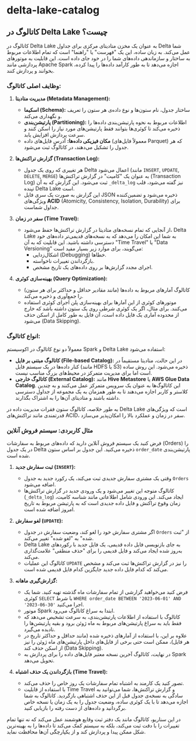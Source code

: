 # delta-lake-catalog

## کاتالوگ در Delta Lake چیست؟

کاتالوگ در Delta Lake به عنوان یک مخزن متادیتای مرکزی برای جداول Delta شما عمل می‌کند. به زبان ساده، این یک "فهرست" یا "راهنما" است که تمام اطلاعات مربوط به ساختار و سازماندهی داده‌های شما را در خود جای داده است. این قابلیت به موتورهای پردازشی مانند Apache Spark اجازه می‌دهد تا به طور کارآمد داده‌ها را پیدا کرده، بخوانند و پردازش کنند.

### وظایف اصلی کاتالوگ:

1.  **مدیریت متادیتا (Metadata Management):**
    *   **اسکیما (Schema):** ساختار جدول، نام ستون‌ها و نوع داده‌ی هر ستون را تعریف و نگهداری می‌کند.
    *   **پارتیشن‌بندی (Partitioning):** اطلاعات مربوط به نحوه پارتیشن‌بندی داده‌ها را ذخیره می‌کند تا کوئری‌ها بتوانند فقط پارتیشن‌های مورد نیاز را اسکن کنند و سرعت پردازش افزایش یابد.
    *   **مکان فیزیکی داده‌ها:** آدرس فایل‌های داده (معمولاً فایل‌های Parquet) که هر جدول را تشکیل می‌دهند، در کاتالوگ ثبت می‌شود.

2.  **گزارش تراکنش‌ها (Transaction Log):**
    *   هر تغییری که روی یک جدول Delta اعمال می‌شود (مانند `INSERT`, `UPDATE`, `DELETE`, `MERGE`) به عنوان یک "کامیت" در گزارش تراکنش‌ها (Transaction Log) ثبت می‌شود. این گزارش که به آن `_delta_log` نیز گفته می‌شود، قلب تپنده Delta Lake است.
    *   این گزارش به صورت یک سری فایل JSON ذخیره می‌شود و تضمین‌کننده ویژگی‌های **ACID** (Atomicity, Consistency, Isolation, Durability) برای جداول شماست.

3.  **سفر در زمان (Time Travel):**
    *   از آنجایی که تمام نسخه‌های متادیتا در گزارش تراکنش‌ها حفظ می‌شود، Delta Lake به شما این امکان را می‌دهد که به نسخه‌های قدیمی‌تر داده‌های خود دسترسی داشته باشید. این قابلیت که به آن "Time Travel" یا "Data Versioning" می‌گویند، برای موارد زیر بسیار مفید است:
        *   اشکال‌زدایی (Debugging) خطاها.
        *   بازگرداندن تغییرات ناخواسته.
        *   اجرای مجدد گزارش‌ها بر روی داده‌های یک تاریخ مشخص.

4.  **بهینه‌سازی کوئری (Query Optimization):**
    *   کاتالوگ آمارهای مربوط به داده‌ها (مانند مقادیر حداقل و حداکثر برای هر ستون) را جمع‌آوری و ذخیره می‌کند.
    *   موتورهای کوئری از این آمارها برای بهینه‌سازی پلن اجرای کوئری استفاده می‌کنند. برای مثال، اگر یک کوئری شرطی روی یک ستون داشته باشد که خارج از محدوده آماری یک فایل داده است، آن فایل به طور کامل از اسکن حذف می‌شود (Data Skipping).

### انواع کاتالوگ:

معمولاً دو نوع کاتالوگ در اکوسیستم Spark و Delta Lake استفاده می‌شود:

*   **کاتالوگ مبتنی بر فایل (File-based Catalog):** در این حالت، متادیتا مستقیماً در کنار داده‌ها در یک سیستم فایل (مانند HDFS یا S3) ذخیره می‌شود. این روش ساده است اما برای مدیریت متمرکز در محیط‌های بزرگ مناسب نیست.
*   **کاتالوگ خارجی (External Catalog):** مانند **Hive Metastore** یا **AWS Glue Data Catalog**. این کاتالوگ‌ها به عنوان یک سرویس متمرکز عمل می‌کنند و به چندین کلاستر و کاربر اجازه می‌دهند تا به طور همزمان به یک مجموعه از جداول دسترسی داشته باشند و متادیتای آن‌ها را به اشتراک بگذارند.

به طور خلاصه، کاتالوگ ستون فقرات مدیریت داده در Delta Lake است که ویژگی‌های قدرتمندی مانند تراکنش‌های ACID، سفر در زمان و عملکرد بالا را امکان‌پذیر می‌سازد.

### مثال کاربردی: سیستم فروش آنلاین

فرض کنید یک سیستم فروش آنلاین دارید که داده‌های مربوط به سفارشات (Orders) را در یک جدول Delta ذخیره می‌کنید. این جدول بر اساس ستون `order_date` پارتیشن‌بندی شده است.

1.  **ثبت سفارش جدید (`INSERT`):**
    *   وقتی یک مشتری سفارش جدیدی ثبت می‌کند، یک رکورد جدید به جدول `Orders` اضافه می‌شود.
    *   کاتالوگ متوجه این تغییر می‌شود و یک ورودی جدید در گزارش تراکنش‌ها (`_delta_log`) ایجاد می‌کند. این ورودی شامل اطلاعاتی مانند شناسه کامیت، زمان وقوع تراکنش و فایل داده جدیدی است که به پارتیشن مربوط به تاریخ امروز اضافه شده است.

2.  **لغو سفارش (`UPDATE`):**
    *   اگر مشتری سفارش خود را لغو کند، وضعیت سفارش در جدول `Orders` از "ثبت شده" به "لغو شده" تغییر می‌کند.
    *   Delta Lake به جای بازنویسی فایل داده قدیمی، یک فایل جدید با رکوردهای به‌روز شده ایجاد می‌کند و فایل قدیمی را برای "حذف منطقی" علامت‌گذاری می‌کند.
    *   کاتالوگ این عملیات `UPDATE` را نیز در گزارش تراکنش‌ها ثبت می‌کند و مشخص می‌کند که کدام فایل داده جدید جایگزین کدام فایل قدیمی شده است.

3.  **گزارش‌گیری ماهانه:**
    *   فرض کنید می‌خواهید گزارشی از تمام سفارشات ماه گذشته تهیه کنید. شما یک کوئری `SELECT` با شرط `WHERE order_date BETWEEN '2023-06-01' AND '2023-06-30'` اجرا می‌کنید.
    *   موتور Spark ابتدا به سراغ کاتالوگ می‌رود.
    *   کاتالوگ با استفاده از اطلاعات پارتیشن‌بندی، به سرعت تشخیص می‌دهد که فقط باید به سراغ پارتیشن‌های مربوط به ماه ژوئن برود و بقیه پارتیشن‌ها را نادیده می‌گیرد.
    *   علاوه بر این، با استفاده از آمارهای ذخیره شده (مانند حداقل و حداکثر تاریخ در هر فایل)، ممکن است حتی برخی از فایل‌های داخل پارتیشن‌های ماه ژوئن را نیز از اسکن حذف کند (Data Skipping).
    *   در نهایت، کاتالوگ آخرین نسخه معتبر فایل‌های داده را برای پردازش به Spark تحویل می‌دهد.

4.  **بازگرداندن یک حذف اشتباه (Time Travel):**
    *   تصور کنید یک کارمند به اشتباه تمام سفارشات یک روز خاص را حذف می‌کند.
    *   با استفاده از قابلیت Time Travel و گزارش تراکنش‌ها، شما می‌توانید به سادگی به نسخه‌ی جدول قبل از این حذف اشتباهی بازگردید. کاتالوگ به شما اجازه می‌دهد تا با یک کوئری ساده، وضعیت جدول را به یک زمان یا نسخه خاص برگردانید و داده‌های از دست رفته را بازیابی کنید.

در این سناریو، کاتالوگ مانند یک دفتر ثبت وقایع هوشمند عمل می‌کند که نه تنها تمام تغییرات را با دقت ثبت می‌کند، بلکه به سیستم کمک می‌کند تا داده‌ها را به بهینه‌ترین شکل ممکن پیدا و پردازش کند و از یکپارچگی آن‌ها محافظت نماید.
